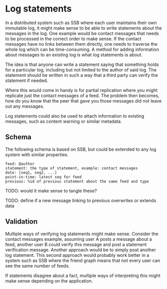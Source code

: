 # Log statements

In a distributed system such as SSB where each user maintains their
own immutable log, it might make sense to be able to write statements
about the messages in the log. One example would be contact messages
that needs to be processed in the correct order to make sense. If the
contact messages have no links between them directly, one needs to
traverse the whole log which can be time-consuming. A method for
adding information about messages to an existing log is what log
statements is about.

The idea is that anyone can write a statement saying that something
holds for a particular log, including but not limited to the author of
said log. The statement should be written in such a way that a third
party can verify the statement if needed.

Where this would come in handy is for partial replication where you
might replicate just the contact messages of a feed. The problem then
becomes, how do you know that the peer that gave you those messages
did not leave out any messages.

Log statements could also be used to attach information to existing
messages, such as content warning or similar metadata.

## Schema

The following schema is based on SSB, but could be extended to any log
system with similar properties.

```
feed: @author
statement: the type of statement, example: contact messages
date: [seq1, seq2, ...]
point-in-time: latest seq for feed
previous: %id of previous statement about the same feed and type
```

TODO: would it make sense to tangle these?

TODO: define if a new message linking to previous overwrites or extends data

## Validation

Multiple ways of verifying log statements might make sense. Consider
the contact messages example, assuming user A posts a message about a
feed, another user B could verify this message and post a statement
verification message. Another approach would be to simply post another
log statement. This second approach would probably work better in a
system such as SSB where the friend graph means that not every user
can see the same number of feeds.

If statements disagree about a fact, multiple ways of interpreting
this might make sense depending on the application.
